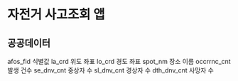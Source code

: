 # 자전거 사고조회 앱

## 공공데이터 
afos_fid 식별값
la_crd  위도 좌표
lo_crd 경도 좌표
spot_nm 장소 이름
occrrnc_cnt 발생 건수
se_dnv_cnt 중상자 수
sl_dnv_cnt 경상자 수
dth_dnv_cnt 사망자 수